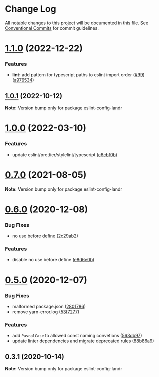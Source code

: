 # Change Log

All notable changes to this project will be documented in this file.
See [Conventional Commits](https://conventionalcommits.org) for commit guidelines.

# [1.1.0](https://github.com/Mixgenius/linting-and-formatting/compare/eslint-config-landr@1.0.1...eslint-config-landr@1.1.0) (2022-12-22)


### Features

* **lint:** add pattern for typescript paths to eslint import order ([#99](https://github.com/Mixgenius/linting-and-formatting/issues/99)) ([a976534](https://github.com/Mixgenius/linting-and-formatting/commit/a9765346d84bf7ce63f3968121a0344942c93ff4))





## [1.0.1](https://github.com/Mixgenius/linting-and-formatting/compare/eslint-config-landr@1.0.0...eslint-config-landr@1.0.1) (2022-10-12)

**Note:** Version bump only for package eslint-config-landr





# [1.0.0](https://github.com/Mixgenius/linting-and-formatting/compare/eslint-config-landr@0.7.0...eslint-config-landr@1.0.0) (2022-03-10)


### Features

* update eslint/prettier/stylelint/typescript ([c6cbf0b](https://github.com/Mixgenius/linting-and-formatting/commit/c6cbf0b4714e06f18afddd8a37acc7ad195a7834))





# [0.7.0](https://github.com/Mixgenius/linting-and-formatting/tree/master/eslint-config-landr/compare/eslint-config-landr@0.6.0...eslint-config-landr@0.7.0) (2021-08-05)

**Note:** Version bump only for package eslint-config-landr





# [0.6.0](https://github.com/Mixgenius/linting-and-formatting/tree/master/eslint-config-landr/compare/eslint-config-landr@0.5.0...eslint-config-landr@0.6.0) (2020-12-08)


### Bug Fixes

* no use before define ([2c29ab2](https://github.com/Mixgenius/linting-and-formatting/tree/master/eslint-config-landr/commit/2c29ab2b0db7981fbd961466276c3282df8c75c4))


### Features

* disable no use before define ([e8d6e0b](https://github.com/Mixgenius/linting-and-formatting/tree/master/eslint-config-landr/commit/e8d6e0b16846d5ed08f6475138302d5ccfa65243))





# [0.5.0](https://github.com/Mixgenius/linting-and-formatting/tree/master/eslint-config-landr/compare/eslint-config-landr@0.4.0...eslint-config-landr@0.5.0) (2020-12-07)


### Bug Fixes

* malformed package.json ([2801786](https://github.com/Mixgenius/linting-and-formatting/tree/master/eslint-config-landr/commit/28017863da96986f6df560fe0d8582626a415f8c))
* remove yarn-error.log ([53f7277](https://github.com/Mixgenius/linting-and-formatting/tree/master/eslint-config-landr/commit/53f7277bcc694af7f3a5fa7d4510b3f9c57605f2))


### Features

* add `PascalCase` to allowed const naming convetions ([563db97](https://github.com/Mixgenius/linting-and-formatting/tree/master/eslint-config-landr/commit/563db974dc94703dbf048d7ea325107ddc3f5dcc))
* update linter dependencies and migrate deprecated rules ([88b86a9](https://github.com/Mixgenius/linting-and-formatting/tree/master/eslint-config-landr/commit/88b86a910ae490164bab50365a83cebb7d5d9c8a))





## 0.3.1 (2020-10-14)

**Note:** Version bump only for package eslint-config-landr
